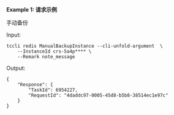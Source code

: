 **Example 1: 请求示例**

手动备份

Input: 

```
tccli redis ManualBackupInstance --cli-unfold-argument  \
    --InstanceId crs-5a4p**** \
    --Remark note_message
```

Output: 
```
{
    "Response": {
        "TaskId": 6954227,
        "RequestId": "4daddc97-0005-45d8-b5b8-38514ec1e97c"
    }
}
```

